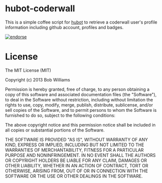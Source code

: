 hubot-coderwall
===============

This is a simple coffee script for [hubot](https://github.com/github/hubot) to retrieve a coderwall user's profile information including github account, profiles and badges.

[![endorse](http://api.coderwall.com/bobwilliams/endorsecount.png)](http://coderwall.com/bobwilliams)

License
=======
The MIT License (MIT)

Copyright (c) 2013 Bob Williams

Permission is hereby granted, free of charge, to any person obtaining a copy of this software and associated documentation files (the "Software"), to deal in the Software without restriction, including without limitation the rights to use, copy, modify, merge, publish, distribute, sublicense, and/or sell copies of the Software, and to permit persons to whom the Software is furnished to do so, subject to the following conditions:

The above copyright notice and this permission notice shall be included in all copies or substantial portions of the Software.

THE SOFTWARE IS PROVIDED "AS IS", WITHOUT WARRANTY OF ANY KIND, EXPRESS OR IMPLIED, INCLUDING BUT NOT LIMITED TO THE WARRANTIES OF MERCHANTABILITY, FITNESS FOR A PARTICULAR PURPOSE AND NONINFRINGEMENT. IN NO EVENT SHALL THE AUTHORS OR COPYRIGHT HOLDERS BE LIABLE FOR ANY CLAIM, DAMAGES OR OTHER LIABILITY, WHETHER IN AN ACTION OF CONTRACT, TORT OR OTHERWISE, ARISING FROM, OUT OF OR IN CONNECTION WITH THE SOFTWARE OR THE USE OR OTHER DEALINGS IN THE SOFTWARE.